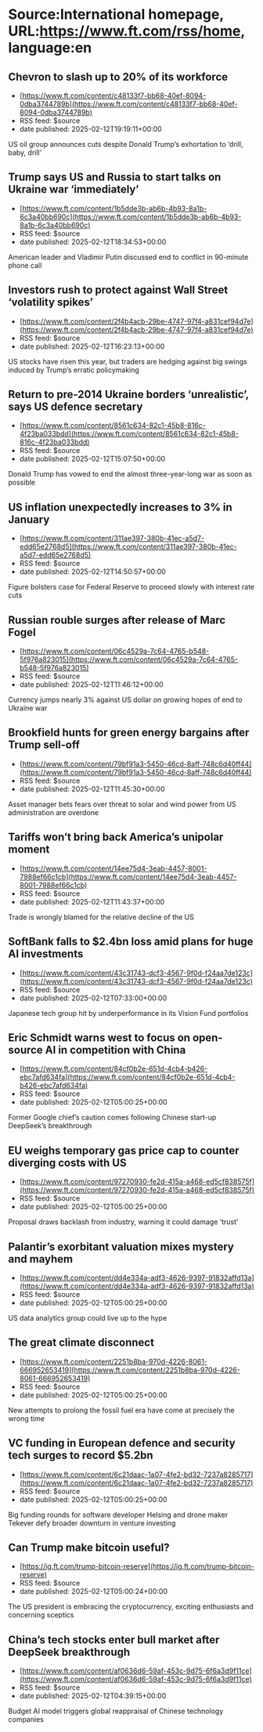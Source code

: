 # Source:International homepage, URL:https://www.ft.com/rss/home, language:en

## Chevron to slash up to 20% of its workforce
 - [https://www.ft.com/content/c48133f7-bb68-40ef-8094-0dba3744789b](https://www.ft.com/content/c48133f7-bb68-40ef-8094-0dba3744789b)
 - RSS feed: $source
 - date published: 2025-02-12T19:19:11+00:00

US oil group announces cuts despite Donald Trump’s exhortation to ‘drill, baby, drill’

## Trump says US and Russia to start talks on Ukraine war ‘immediately’
 - [https://www.ft.com/content/1b5dde3b-ab6b-4b93-8a1b-6c3a40bb690c](https://www.ft.com/content/1b5dde3b-ab6b-4b93-8a1b-6c3a40bb690c)
 - RSS feed: $source
 - date published: 2025-02-12T18:34:53+00:00

American leader and Vladimir Putin discussed end to conflict in 90-minute phone call

## Investors rush to protect against Wall Street ‘volatility spikes’
 - [https://www.ft.com/content/2f4b4acb-29be-4747-97f4-a831cef94d7e](https://www.ft.com/content/2f4b4acb-29be-4747-97f4-a831cef94d7e)
 - RSS feed: $source
 - date published: 2025-02-12T16:23:13+00:00

US stocks have risen this year, but traders are hedging against big swings induced by Trump’s erratic policymaking

## Return to pre-2014 Ukraine borders ‘unrealistic’, says US defence secretary
 - [https://www.ft.com/content/8561c634-82c1-45b8-816c-4f23ba033bdd](https://www.ft.com/content/8561c634-82c1-45b8-816c-4f23ba033bdd)
 - RSS feed: $source
 - date published: 2025-02-12T15:07:50+00:00

Donald Trump has vowed to end the almost three-year-long war as soon as possible

## US inflation unexpectedly increases to 3% in January
 - [https://www.ft.com/content/311ae397-380b-41ec-a5d7-edd65e2768d5](https://www.ft.com/content/311ae397-380b-41ec-a5d7-edd65e2768d5)
 - RSS feed: $source
 - date published: 2025-02-12T14:50:57+00:00

Figure bolsters case for Federal Reserve to proceed slowly with interest rate cuts

## Russian rouble surges after release of Marc Fogel
 - [https://www.ft.com/content/06c4529a-7c64-4765-b548-5f976a823015](https://www.ft.com/content/06c4529a-7c64-4765-b548-5f976a823015)
 - RSS feed: $source
 - date published: 2025-02-12T11:46:12+00:00

Currency jumps nearly 3% against US dollar on growing hopes of end to Ukraine war

## Brookfield hunts for green energy bargains after Trump sell-off
 - [https://www.ft.com/content/79bf91a3-5450-46cd-8aff-748c6d40ff44](https://www.ft.com/content/79bf91a3-5450-46cd-8aff-748c6d40ff44)
 - RSS feed: $source
 - date published: 2025-02-12T11:45:30+00:00

Asset manager bets fears over threat to solar and wind power from US administration are overdone

## Tariffs won’t bring back America’s unipolar moment
 - [https://www.ft.com/content/14ee75d4-3eab-4457-8001-7988ef66c1cb](https://www.ft.com/content/14ee75d4-3eab-4457-8001-7988ef66c1cb)
 - RSS feed: $source
 - date published: 2025-02-12T11:43:37+00:00

Trade is wrongly blamed for the relative decline of the US

## SoftBank falls to $2.4bn loss amid plans for huge AI investments
 - [https://www.ft.com/content/43c31743-dcf3-4567-9f0d-f24aa7de123c](https://www.ft.com/content/43c31743-dcf3-4567-9f0d-f24aa7de123c)
 - RSS feed: $source
 - date published: 2025-02-12T07:33:00+00:00

Japanese tech group hit by underperformance in its Vision Fund portfolios

## Eric Schmidt warns west to focus on open-source AI in competition with China
 - [https://www.ft.com/content/84cf0b2e-651d-4cb4-b426-ebc7afd634fa](https://www.ft.com/content/84cf0b2e-651d-4cb4-b426-ebc7afd634fa)
 - RSS feed: $source
 - date published: 2025-02-12T05:00:25+00:00

Former Google chief’s caution comes following Chinese start-up DeepSeek’s breakthrough

## EU weighs temporary gas price cap to counter diverging costs with US
 - [https://www.ft.com/content/97270930-fe2d-415a-a468-ed5cf838575f](https://www.ft.com/content/97270930-fe2d-415a-a468-ed5cf838575f)
 - RSS feed: $source
 - date published: 2025-02-12T05:00:25+00:00

Proposal draws backlash from industry, warning it could damage ‘trust’

## Palantir’s exorbitant valuation mixes mystery and mayhem
 - [https://www.ft.com/content/dd4e334a-adf3-4626-9397-91832affd13a](https://www.ft.com/content/dd4e334a-adf3-4626-9397-91832affd13a)
 - RSS feed: $source
 - date published: 2025-02-12T05:00:25+00:00

US data analytics group could live up to the hype

## The great climate disconnect
 - [https://www.ft.com/content/2251b8ba-970d-4226-8061-666952653419](https://www.ft.com/content/2251b8ba-970d-4226-8061-666952653419)
 - RSS feed: $source
 - date published: 2025-02-12T05:00:25+00:00

New attempts to prolong the fossil fuel era have come at precisely the wrong time

## VC funding in European defence and security tech surges to record $5.2bn
 - [https://www.ft.com/content/6c21daac-1a07-4fe2-bd32-7237a8285717](https://www.ft.com/content/6c21daac-1a07-4fe2-bd32-7237a8285717)
 - RSS feed: $source
 - date published: 2025-02-12T05:00:25+00:00

Big funding rounds for software developer Helsing and drone maker Tekever defy broader downturn in venture investing

## Can Trump make bitcoin useful?
 - [https://ig.ft.com/trump-bitcoin-reserve](https://ig.ft.com/trump-bitcoin-reserve)
 - RSS feed: $source
 - date published: 2025-02-12T05:00:24+00:00

The US president is embracing the cryptocurrency, exciting enthusiasts and concerning sceptics

## China’s tech stocks enter bull market after DeepSeek breakthrough
 - [https://www.ft.com/content/af0636d6-59af-453c-9d75-6f6a3d9f11ce](https://www.ft.com/content/af0636d6-59af-453c-9d75-6f6a3d9f11ce)
 - RSS feed: $source
 - date published: 2025-02-12T04:39:15+00:00

Budget AI model triggers global reappraisal of Chinese technology companies

